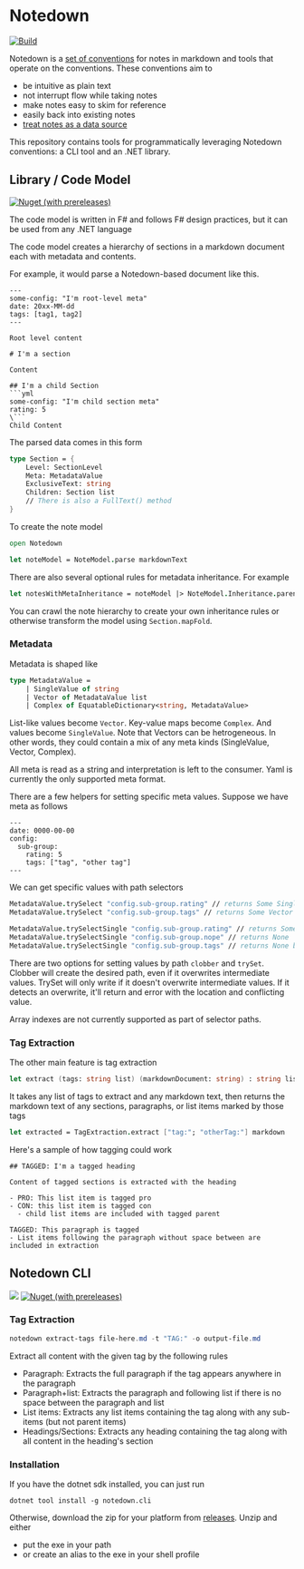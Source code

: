 # Notedown

[![Build](https://github.com/farlee2121/Notedown/actions/workflows/ci.yml/badge.svg)](https://github.com/farlee2121/Notedown/actions/workflows/ci.yml)

Notedown is a [set of conventions](https://spencerfarley.com/2021/03/05/reference-ready-notes/) for notes in markdown and tools that operate on the conventions.
These conventions aim to
- be intuitive as plain text
- not interrupt flow while taking notes
- make notes easy to skim for reference
- easily back into existing notes
- [treat notes as a data source](https://spencerfarley.com/2021/03/05/reference-ready-notes/)

This repository contains tools for programmatically leveraging Notedown conventions: a CLI tool and an .NET library.

## Library / Code Model
[![Nuget (with prereleases)](https://img.shields.io/nuget/vpre/Notedown)](https://www.nuget.org/packages/Notedown)

The code model is written in F# and follows F# design practices, but it can be used from any .NET language

The code model creates a hierarchy of sections in a markdown document each with metadata and contents. 

For example, it would parse a Notedown-based document like this.
```
---
some-config: "I'm root-level meta" 
date: 20xx-MM-dd
tags: [tag1, tag2]
---

Root level content

# I'm a section

Content 

## I'm a child Section
```yml
some-config: "I'm child section meta"
rating: 5
\```
Child Content

```

The parsed data comes in this form
```fsharp
type Section = {
    Level: SectionLevel
    Meta: MetadataValue
    ExclusiveText: string
    Children: Section list
    // There is also a FullText() method
}
```

To create the note model

```fsharp
open Notedown

let noteModel = NoteModel.parse markdownText
```

There are also several optional rules for metadata inheritance. For example
```fsharp
let notesWithMetaInheritance = noteModel |> NoteModel.Inheritance.parentChild
```

You can crawl the note hierarchy to create your own inheritance rules or otherwise
transform the model using `Section.mapFold`.

### Metadata

Metadata is shaped like
```fsharp
type MetadataValue =
    | SingleValue of string
    | Vector of MetadataValue list
    | Complex of EquatableDictionary<string, MetadataValue>
```
List-like values become `Vector`. Key-value maps become `Complex`. And values become `SingleValue`. Note that Vectors can be hetrogeneous. In other words, they could contain a mix of any meta kinds (SingleValue, Vector, Complex).

All meta is read as a string and interpretation is left to the consumer.
Yaml is currently the only supported meta format.

There are a few helpers for setting specific meta values. Suppose we have meta as follows
```
---
date: 0000-00-00
config: 
  sub-group:
    rating: 5
    tags: ["tag", "other tag"]
---
```

We can get specific values with path selectors

```fsharp
MetadataValue.trySelect "config.sub-group.rating" // returns Some SingleValue "5"
MetadataValue.trySelect "config.sub-group.tags" // returns Some Vector ["tag", "other tag"]

MetadataValue.trySelectSingle "config.sub-group.rating" // returns Some "5"
MetadataValue.trySelectSingle "config.sub-group.nope" // returns None
MetadataValue.trySelectSingle "config.sub-group.tags" // returns None because tags is an array, not a single value
```

There are two options for setting values by path `clobber` and `trySet`. Clobber will create the desired path, even if it overwrites intermediate values.
TrySet will only write if it doesn't overwrite intermediate values. If it detects an overwrite, it'll return and error with the location and conflicting value.

Array indexes are not currently supported as part of selector paths.

### Tag Extraction
The other main feature is tag extraction
```fsharp
let extract (tags: string list) (markdownDocument: string) : string list
```

It takes any list of tags to extract and any markdown text, then returns the markdown text of any sections, paragraphs, or list items marked by those tags

```fsharp
let extracted = TagExtraction.extract ["tag:"; "otherTag:"] markdown
```
Here's a sample of how tagging could work
```
## TAGGED: I'm a tagged heading

Content of tagged sections is extracted with the heading

- PRO: This list item is tagged pro
- CON: this list item is tagged con
  - child list items are included with tagged parent

TAGGED: This paragraph is tagged
- List items following the paragraph without space between are included in extraction

```

## Notedown CLI
[![](https://badgen.net/github/release/farlee2121/Notedown?label=zip)](https://github.com/farlee2121/Notedown/releases) [![Nuget (with prereleases)](https://img.shields.io/nuget/vpre/Notedown.Cli)](https://www.nuget.org/packages/Notedown.Cli)

###  Tag Extraction

```powershell
notedown extract-tags file-here.md -t "TAG:" -o output-file.md
```

Extract all content with the given tag by the following rules
- Paragraph: Extracts the full paragraph if the tag appears anywhere in the paragraph
- Paragraph+list: Extracts the paragraph and following list if there is no space between the paragraph and list
- List items: Extracts any list items containing the tag along with any sub-items (but not parent items)
- Headings/Sections: Extracts any heading containing the tag along with all content in the heading's section

### Installation

If you have the dotnet sdk installed, you can just run

```posh
dotnet tool install -g notedown.cli
```

Otherwise, download the zip for your platform from [releases](https://github.com/farlee2121/Notedown/releases).
Unzip and either 
- put the exe in your path
- or create an alias to the exe in your shell profile


